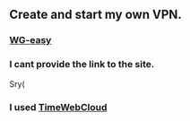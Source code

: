 ## Create and start my own VPN.

### [WG-easy](https://github.com/MonitorPC/wg-easy)

### I cant provide the link to the site.     
Sry(

### I used [TimeWebCloud](https://timeweb.cloud/)
